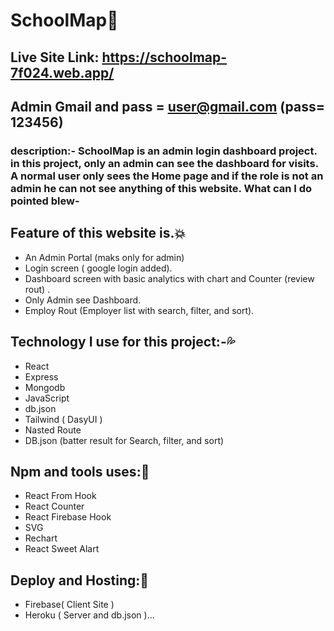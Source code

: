 # SchoolMap:blue_heart:

## Live Site Link: https://schoolmap-7f024.web.app/
## Admin Gmail and pass = user@gmail.com (pass= 123456)



### description:- SchoolMap is an admin login dashboard project. in this project, only an admin can see the dashboard for visits. A normal user only sees the Home page and if the role is not an admin he can not see anything of this website. What can I do pointed blew-

  ## Feature of this website is.:collision:
  * An Admin Portal (maks only for admin)
  * Login screen ( google login added).
  * Dashboard screen with basic analytics with chart and Counter (review rout) .
  * Only Admin see Dashboard.
  * Employ Rout (Employer list with search, filter, and sort).

  ## Technology I use for this project:-:sweat_drops:
  * React
  * Express
  * Mongodb
  * JavaScript
  * db.json
  * Tailwind ( DasyUI )
  * Nasted Route
  * DB.json (batter result for Search, filter, and sort)

  ## Npm and tools uses::thought_balloon:
  * React From Hook
  * React Counter
  * React Firebase Hook
  * SVG
  * Rechart
  * React Sweet Alart
 
  ## Deploy and Hosting::100:
  * Firebase( Client Site )
  * Heroku ( Server and db.json )...
